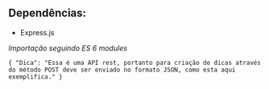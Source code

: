 ## Dependências: 

- Express.js

*Importação seguindo ES 6 modules*
```
{ "Dica": "Essa é uma API rest, portanto para criação de dicas através do método POST deve ser enviado no formato JSON, como esta aqui exemplifica." } 
```
